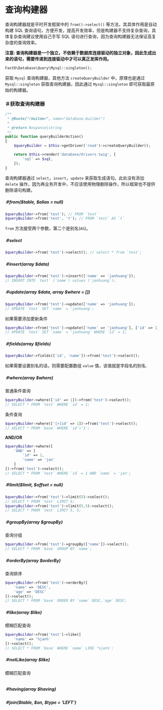 # 查询构建器

查询构建器就是平时开发框架中的 `from()->select()` 等方法，其具体作用是自动构建 SQL 查询语句，方便开发，提高开发效率，但是构建器不支持复杂查询，具体复杂查询建议使用自己手写 SQL 语句进行查询，因为查询构建器无法保证高复杂度的查询效率。

**注意: 查询构建器是一个独立，不依赖于数据库连接驱动的独立对象，因此生成出来的语句，需要传递到连接驱动中才可以真正发挥作用。**

```php
FastD\Database\Query\Mysql::singleton();
```

获取 `Mysql` 查询构建器，其他方法 `createQueryBuilder` 中，原理也是通过 `Mysql::singleton` 获取查询构建器，因此通过 `Mysql::singleton` 即可获取最原始的构建器。

### ＃获取查询构建器

```php
/**
 * @Route("/builder", name="database.builder")
 *
 * @return Response|string
 */
public function queryBuilderAction()
{
    $queryBuilder = $this->getDriver('read')->createQueryBuilder();

    return $this->render('database/drivers.twig', [
        'sql' => $sql,
    ]);
}
```

查询构建器通过 `select`，`insert`，`update` 来获取生成语句。此处没有添加 `delete` 操作，因为再业务开发中，不应该使用物理删除操作，所以框架也不提供删除语句构建。

##### ＃from($table, $alias = null)

```php
$queryBuilder->from('test'); // FROM `test`
$queryBuilder->from('test', 't'); // FROM `test` AS `t`
```

`from` 方法接受两个参数，第二个是别名(`AS`)。

##### ＃select

```php
$queryBuilder->from('test')->select(); // select * from `test`;
```

##### ＃insert(array $data)

```php
$queryBuilder->from('test')->insert(['name' => 'janhuang']);
// INSERT INTO `test` (`name`) values ('janhuang');
```

##### ＃update(array $data, array $where = [])

```php
$queryBuilder->from('test')->update(['name' => 'janhuang']);
// UPDATE `test` SET `name` = 'janhuang';
```

如果需要添加更新条件

```php
$queryBuilder->from('test')->update(['name' => 'janhuang'], ['id' => 1]);
// UPDATE `test` SET `name` = 'janhuang' WHERE `id` = 1;
```

##### ＃fields(array $fields)

```php
$queryBuilder->fields(['id', 'name'])->from('test')->select();
```

如果需要设置别名的话，则需要配置数组 `value` 值，该值就是字段名的别名.

##### ＃where(array $where)

普通条件查询

```php
$queryBuilder->where(['id' => 1])->from('test')->select();
// SELECT * FROM `test` WHERE `id` = 1;
```

条件查询

```php
$queryBuilder->where(['[>]id' => 1])->from('test')->select();
// SELECT * FROM `base` WHERE `id`>'1';
```

**AND/OR**

```php
$queryBuilder->where([
    'AND' => [
        'id' => 1,
        'name' => 'jan'
    ]
])->from('test')->select();
// SELECT * FROM `test` WHERE `id` = 1 AND `name` = 'jan';
```

##### ＃limit($limit, $offset = null)

```php
$queryBuilder->from('test')->limit(5)->select(); 
// SELECT * FROM `test` LIMIT 5;
$queryBuilder->from('test')->limit(5,5)->select(); 
// SELECT * FROM `test` LIMIT 5, 5;
```

##### ＃groupBy(array $groupBy)

查询分组

```php
$queryBuilder->from('test')->groupBy(['name'])->select();
// SELECT * FROM `base` GROUP BY `name`;
```

##### ＃orderBy(array $orderBy)

查询排序

```php
$queryBuilder->from('test')->orderBy([
    'name' => 'DESC',
    'age' => 'DESC'
])->select();
// SELECT * FROM `base` ORDER BY `name` DESC,`age` DESC;
```

##### ＃like(array $like)

模糊匹配查询

```php
$queryBuilder->from('test')->like([
    'name' => '%jan%'
])->select();
// SELECT * FROM `base` WHERE `name` LIKE '%jan%';
```

##### ＃notLike(array $like)

模糊匹配查询

```php

```

##### ＃having(array $having)

##### ＃join($table, $on, $type = 'LEFT')
